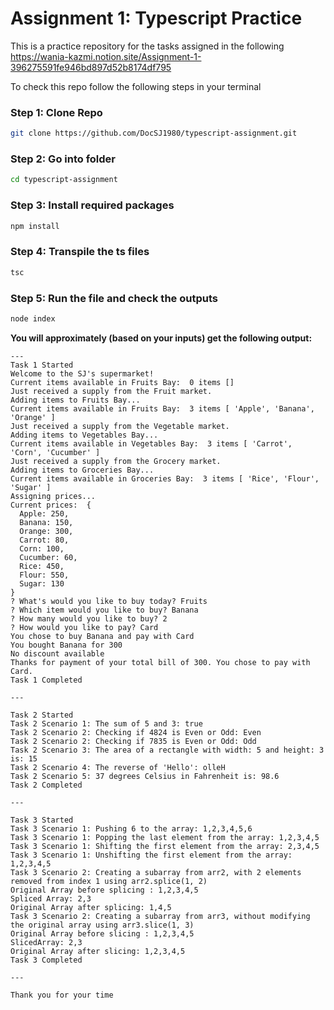 # Assignment 1: Typescript Practice

This is a practice repository for the tasks assigned in the following https://wania-kazmi.notion.site/Assignment-1-396275591fe946bd897d52b8174df795

To check this repo follow the following steps in your terminal

### Step 1: Clone Repo

```bash
git clone https://github.com/DocSJ1980/typescript-assignment.git
```

### Step 2: Go into folder
```bash
cd typescript-assignment
```

### Step 3: Install required packages
```bash
npm install
```

### Step 4: Transpile the ts files
```bash
tsc
```

### Step 5: Run the file and check the outputs
```bash
node index
```


**You will approximately (based on your inputs) get the following output:**

``` 
---
Task 1 Started
Welcome to the SJ's supermarket!
Current items available in Fruits Bay:  0 items []
Just received a supply from the Fruit market.
Adding items to Fruits Bay...
Current items available in Fruits Bay:  3 items [ 'Apple', 'Banana', 'Orange' ]
Just received a supply from the Vegetable market.
Adding items to Vegetables Bay...
Current items available in Vegetables Bay:  3 items [ 'Carrot', 'Corn', 'Cucumber' ]
Just received a supply from the Grocery market.
Adding items to Groceries Bay...
Current items available in Groceries Bay:  3 items [ 'Rice', 'Flour', 'Sugar' ]
Assigning prices...
Current prices:  {
  Apple: 250,
  Banana: 150,
  Orange: 300,
  Carrot: 80,
  Corn: 100,
  Cucumber: 60,
  Rice: 450,
  Flour: 550,
  Sugar: 130
}
? What's would you like to buy today? Fruits
? Which item would you like to buy? Banana
? How many would you like to buy? 2
? How would you like to pay? Card
You chose to buy Banana and pay with Card
You bought Banana for 300
No discount available
Thanks for payment of your total bill of 300. You chose to pay with Card.
Task 1 Completed

---

Task 2 Started
Task 2 Scenario 1: The sum of 5 and 3: true
Task 2 Scenario 2: Checking if 4824 is Even or Odd: Even
Task 2 Scenario 2: Checking if 7835 is Even or Odd: Odd
Task 2 Scenario 3: The area of a rectangle with width: 5 and height: 3 is: 15
Task 2 Scenario 4: The reverse of 'Hello': olleH
Task 2 Scenario 5: 37 degrees Celsius in Fahrenheit is: 98.6
Task 2 Completed

---

Task 3 Started
Task 3 Scenario 1: Pushing 6 to the array: 1,2,3,4,5,6
Task 3 Scenario 1: Popping the last element from the array: 1,2,3,4,5
Task 3 Scenario 1: Shifting the first element from the array: 2,3,4,5
Task 3 Scenario 1: Unshifting the first element from the array: 1,2,3,4,5
Task 3 Scenario 2: Creating a subarray from arr2, with 2 elements removed from index 1 using arr2.splice(1, 2)
Original Array before splicing : 1,2,3,4,5
Spliced Array: 2,3
Original Array after splicing: 1,4,5
Task 3 Scenario 2: Creating a subarray from arr3, without modifying the original array using arr3.slice(1, 3)
Original Array before slicing : 1,2,3,4,5
SlicedArray: 2,3
Original Array after slicing: 1,2,3,4,5
Task 3 Completed

---

Thank you for your time
```